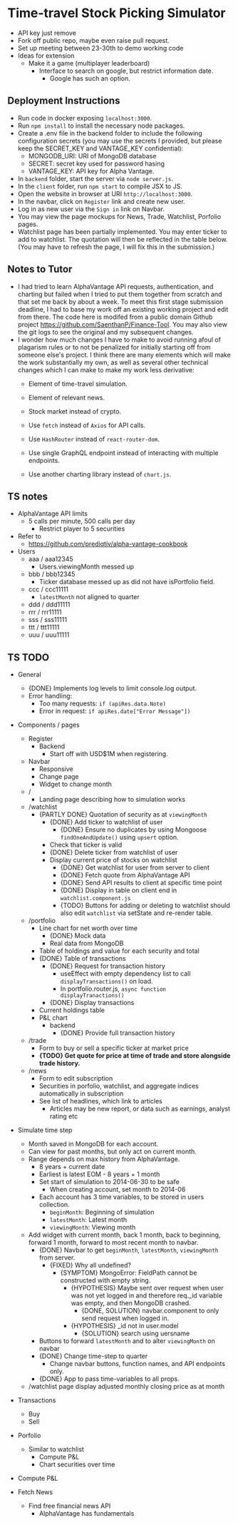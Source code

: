 # Time-travel Stock Picking Simulator
- API key just remove
- Fork off public repo, maybe even raise pull request.
- Set up meeting between 23-30th to demo working code
- Ideas for extension
	- Make it a game (multiplayer leaderboard)
		- Interface to search on google, but restrict information date.
			- Google has such an option.
## Deployment Instructions
- Run code in docker exposing `localhost:3000`.
- Run `npm install` to install the necessary node packages.
- Create a .env file in the backend folder to include the following configuration secrets (you may use the secrets I provided, but please keep the SECRET_KEY and VANTAGE_KEY confidential):
	- MONGODB_URI: URI of MongoDB database
	- SECRET: secret key used for password hasing 
	- VANTAGE_KEY: API key for Alpha Vantage.
- In `backend` folder, start the server via `node server.js`.
- In the `client` folder, run `npm start` to compile JSX to JS.
- Open the website in browser at URI `http://localhost:3000`.
- In the navbar, click on `Register` link and create new user.
- Log in as new user via the `Sign in` link on Navbar.
- You may view the page mockups for News, Trade, Watchlist, Porfolio pages.
- Watchlist page has been partially implemented. You may enter ticker to add to watchlist. The quotation will then be reflected in the table below. (You may have to refresh the page, I will fix this in the submission.)

## Notes to Tutor
- I had tried to learn AlphaVantage API requests, authentication, and charting but failed when I tried to put them together from scratch and that set me back by about a week. To meet this first stage submission deadline, I had to base my work off an existing working project and edit from there. The code here is modifed from a public domain Github project https://github.com/SaenthanP/Finance-Tool. You may also view the git logs to see the original and my subsequent changes.
- I wonder how much changes I have to make to avoid running afoul of plagarism rules or to not be penalized for initially starting off from someone else's project. I think there are many elements which will make the work substantially my own, as well as several other technical changes which I can make to make my work less derivative:
	- Element of time-travel simulation.
	- Element of relevant news.
	- Stock market instead of crypto.
	- Use `fetch` instead of `Axios` for API calls.
	- Use `HashRouter` instead of `react-router-dom`.
	- Use single GraphQL endpoint instead of interacting with multiple endpoints.
	
	- Use another charting library instead of `chart.js`.

## TS notes
- AlphaVantage API limits
	- 5 calls per minute, 500 calls per day
		- Restrict player to 5 securities
- Refer to
	- https://github.com/prediqtiv/alpha-vantage-cookbook
- Users
	- aaa / aaa12345
		- Users.viewingMonth messed up
	- bbb / bbb12345
		- Ticker database messed up as did not have isPortfolio field.
	- ccc / ccc11111
		- `latestMonth` not aligned to quarter
	- ddd / ddd11111
	- rrr / rrr11111
	- sss / sss11111
	- ttt / ttt11111
	- uuu / uuu11111
## TS TODO
- General
	- {DONE} Implements log levels to limit console.log output.  
	- Error handling:
		- Too many requests: `if (apiRes.data.Note)`
		- Error in request: `if apiRes.date["Error Message"])`
- Components / pages
	- Register
		- Backend
			- Start off with USD$1M when registering.
	- Navbar
		- Responsive
		- Change page
		- Widget to change month
	- /
		- Landing page describing how to simulation works
	- /watchlist
		- {PARTLY DONE} Quotation of security as at `viewingMonth`
			- {DONE} Add ticker to watchlist of user
				- {DONE} Ensure no duplicates by using Mongoose `findOneAndUpdate()` using `upsert` option.
			- Check that ticker is valid
			- {DONE} Delete ticker from watchlist of user
			- Display current price of stocks on watchlist
				- {DONE} Get watchlist for user from server to client
				- {DONE} Fetch quote from AlphaVantage API
				- {DONE} Send API results to client at specific time point
				- {DONE} Display in table on client end in `watchlist.component.js`
				- {TODO} Buttons for adding or deleting to watchlist should also edit `watchlist` via setState and re-render table.
	- /portfolio
		- Line chart for net worth over time
			- {DONE} Mock data
			- Real data from MongoDB
		- Table of holdings and value for each security and total
		- {DONE} Table of transactions
			- {DONE} Request for transaction history
				- useEffect with empty dependency list to call `displayTransactions()` on load.
				- In portfolio.router.js, `async function displayTranactions()`
			- {DONE} Display transactions
		- Current holdings table
		- P&L chart
			- backend
				- {DONE} Provide full transaction history
	- /trade
		- Form to buy or sell a specific ticker at market price
		- **{TODO} Get quote for price at time of trade and store alongside trade history.**
	- /news
		- Form to edit subscription
		- Securities in porfolio, watchlist, and aggregate indices automatically in subscription
		- See list of headlines, which link to articles
			- Articles may be new report, or data such as earnings, analyst rating etc
  


- Simulate time step
	- Month saved in MongoDB for each account.
	- Can view for past months, but only act on current month.
	- Range depends on max history from AlphaVantage.
		- 8 years + current date
		- Earliest is latest EOM - 8 years + 1 month
		- Set start of simulation to 2014-06-30 to be safe
			- When creating account, set month to 2014-06
		- Each account has 3 time variables, to be stored in users collection.
			- `beginMonth`: Beginning of simulation
			- `latestMonth`: Latest month
			- `viewingMonth`: Viewing month
	- Add widget with current month, back 1 month, back to beginning, forward 1 month, forward to most recent month to navbar.
		- {DONE} Navbar to get `beginMonth`, `latestMonth`, `viewingMonth` from server.
			- {FIXED} Why all undefined?
				- {SYMPTOM} MongoError: FieldPath cannot be constructed with empty string.
					- {HYPOTHESIS} Maybe sent over request when user was not yet logged in and therefore req._id variable was empty, and then MongoDB crashed.
						- {DONE, SOLUTION} navbar.component to only send request when logged in.
					- {HYPOTHESIS} _id not in user.model
						- {SOLUTION} search using uersname 
		- Buttons to forward `latestMonth` and to alter `viewingMonth` on navbar
		- {DONE} Change time-step to quarter
			- Change navbar buttons, function names, and API endpoints only.
		- {DONE} App to pass time-variables to all props.
	- /watchlist page display adjusted monthly closing price as at month
- Transactions
	- Buy
	- Sell

- Porfolio
	- Similar to watchlist
		- Compute P&L
		- Chart securities over time
  
- Compute P&L

- Fetch News
	- Find free financial news API
		- AlphaVantage has fundamentals
